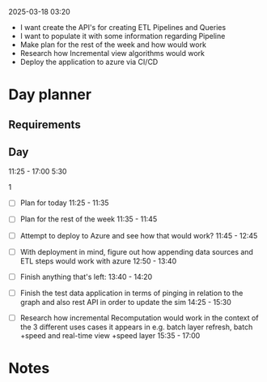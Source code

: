 2025-03-18 03:20

- I want create the API's for creating ETL Pipelines and Queries
- I want to populate it with some information regarding Pipeline
- Make plan for the rest of the week and how would work
- Research how Incremental view algorithms would work
- Deploy the application to azure via CI/CD
# Day planner

## Requirements


## Day

11:25 - 17:00 5:30

1
- [ ] Plan for today 11:25 - 11:35
- [ ] Plan for the rest of the week 11:35 - 11:45
- [ ] Attempt to deploy to Azure and see how that would work? 11:45 - 12:45
- [ ] With deployment in mind, figure out how appending data sources and ETL steps would work with azure 12:50 - 13:40
- [ ] Finish anything that's left: 13:40 - 14:20

- [ ] Finish the test data application in terms of pinging in relation to the graph and also rest API in order to update the sim 14:25 - 15:30
- [ ] Research how incremental Recomputation would work in the context of the 3 different uses cases it appears in e.g. batch layer refresh, batch +speed and real-time view +speed layer 15:35 - 17:00 


# Notes